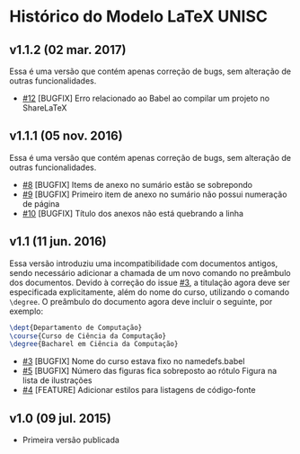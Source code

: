 # Histórico do Modelo LaTeX UNISC

## v1.1.2 (02 mar. 2017)

Essa é uma versão que contém apenas correção de bugs, sem alteração de outras funcionalidades.

* [#12](https://github.com/eduardoweiland/latex-unisc/issues/12) [BUGFIX] Erro relacionado ao Babel ao compilar um projeto no ShareLaTeX

## v1.1.1 (05 nov. 2016)

Essa é uma versão que contém apenas correção de bugs, sem alteração de outras funcionalidades.

* [#8](https://github.com/eduardoweiland/latex-unisc/issues/8) [BUGFIX] Items de anexo no sumário estão se sobrepondo
* [#9](https://github.com/eduardoweiland/latex-unisc/issues/9) [BUGFIX] Primeiro item de anexo no sumário não possui numeração de página
* [#10](https://github.com/eduardoweiland/latex-unisc/issues/10) [BUGFIX] Título dos anexos não está quebrando a linha

## v1.1 (11 jun. 2016)

Essa versão introduziu uma incompatibilidade com documentos antigos, sendo necessário adicionar a chamada de um novo comando no preâmbulo dos documentos. Devido à correção do issue [#3](https://github.com/eduardoweiland/latex-unisc/issues/3), a titulação agora deve ser especificada explicitamente, além do nome do curso, utilizando o comando `\degree`. O preâmbulo do documento agora deve incluir o seguinte, por exemplo:

``` tex
\dept{Departamento de Computação}
\course{Curso de Ciência da Computação}
\degree{Bacharel em Ciência da Computação}
```

* [#3](https://github.com/eduardoweiland/latex-unisc/issues/3) [BUGFIX] Nome do curso estava fixo no namedefs.babel
* [#5](https://github.com/eduardoweiland/latex-unisc/issues/5) [BUGFIX] Número das figuras fica sobreposto ao rótulo Figura na lista de ilustrações
* [#4](https://github.com/eduardoweiland/latex-unisc/issues/4) [FEATURE] Adicionar estilos para listagens de código-fonte

## v1.0 (09 jul. 2015)

* Primeira versão publicada

